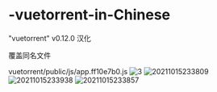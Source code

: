 # -vuetorrent-in-Chinese
"vuetorrent" v0.12.0 汉化



覆盖同名文件



vuetorrent/public/js/app.ff10e7b0.js
![3](https://user-images.githubusercontent.com/49085711/137514953-7b8deb59-26e8-455b-9dce-39fc2a5e02d1.png)
![20211015233809](https://user-images.githubusercontent.com/49085711/137514958-0fa76054-d337-4162-8441-fa4d56353003.png)
![20211015233938](https://user-images.githubusercontent.com/49085711/137514963-bbce0e9c-67ce-4a9c-bbb5-859c0373a246.png)
![20211015233857](https://user-images.githubusercontent.com/49085711/137514969-db48e1d0-0d49-440c-838d-bdc268f45f08.png)
